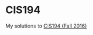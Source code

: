 # CIS194
My solutions to [CIS194 (Fall 2016)](https://www.seas.upenn.edu/~cis194/fall16/index.html)
